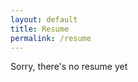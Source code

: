 ```yaml
---
layout: default
title: Resume
permalink: /resume
---
```

<div class="blog">
  Sorry, there's no resume yet
</div>